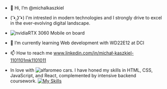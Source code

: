 - 👋 Hi, I’m @michalkaszkiel
- ( ͡• ͜ʖ ͡•) I'm intrested in modern technologies and I strongly drive to excel in the ever-evolving digital landscape.
- ![nvidia](https://img.shields.io/badge/Nvidia-000000?style=for-the-badge&logo=Nvidia&logoColor=white,green)RTX 3060 Mobile on board
- 🌱 I’m currently learning Web development with WD22E12 at DCI
- 📫 How to reach me www.linkedin.com/in/michał-kaszkiel-1101101mk1101011


 - In love with ![alfaromeo](https://img.shields.io/badge/AlfaRomeo-000000?style=for-the-badge&logo=AlfaRomeo&logoColor=red) cars.
I have honed my skills in HTML, CSS, JavaScript, and React, complemented by intensive backend coursework.
[![My Skills](https://skills.thijs.gg/icons?i=js,html,css,react,nodejs,git)](https://skills.thijs.gg) 
<!---
michalkaszkiel/michalkaszkiel is a ✨ special ✨ repository because its `README.md` (this file) appears on your GitHub profile.
You can click the Preview link to take a look at your changes.
--->
